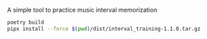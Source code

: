 A simple tool to practice music interval memorization

``` bash
poetry build
pipx install --force $(pwd)/dist/interval_training-1.1.0.tar.gz
```
